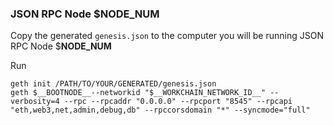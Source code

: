 ### JSON RPC Node $__NODE_NUM__

Copy the generated `genesis.json` to the computer you will be running JSON RPC Node $__NODE_NUM__

Run

`geth init /PATH/TO/YOUR/GENERATED/genesis.json`  
`geth $__BOOTNODE__--networkid "$__WORKCHAIN_NETWORK_ID__" --verbosity=4 --rpc --rpcaddr "0.0.0.0" --rpcport "8545" --rpcapi "eth,web3,net,admin,debug,db" --rpccorsdomain "*" --syncmode="full"
`